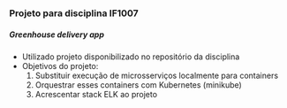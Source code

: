 ### Projeto para disciplina IF1007

##### Greenhouse delivery app

- Utilizado projeto disponibilizado no repositório da disciplina 
- Objetivos do projeto:
    1. Substituir execução de microsserviços localmente para containers
    2. Orquestrar esses containers com Kubernetes (minikube)
    3. Acrescentar stack ELK ao projeto